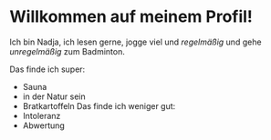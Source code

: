 # Willkommen auf meinem Profil!

Ich bin Nadja, ich lesen gerne, jogge viel und *regelmäßig* und gehe *unregelmäßig* zum Badminton.

Das finde ich super:
- Sauna
- in der Natur sein
- Bratkartoffeln
Das finde ich weniger gut:
- Intoleranz
- Abwertung
